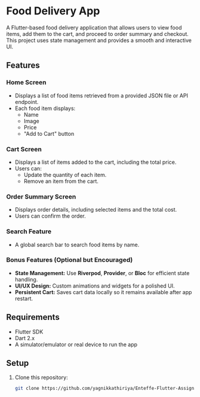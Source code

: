 # Food Delivery App

A Flutter-based food delivery application that allows users to view food items, add them to the cart, and proceed to order summary and checkout. This project uses state management and provides a smooth and interactive UI.

## Features

### Home Screen
- Displays a list of food items retrieved from a provided JSON file or API endpoint.
- Each food item displays:
  - Name
  - Image
  - Price
  - "Add to Cart" button

### Cart Screen
- Displays a list of items added to the cart, including the total price.
- Users can:
  - Update the quantity of each item.
  - Remove an item from the cart.

### Order Summary Screen
- Displays order details, including selected items and the total cost.
- Users can confirm the order.

### Search Feature
- A global search bar to search food items by name.

### Bonus Features (Optional but Encouraged)
- **State Management:** Use **Riverpod**, **Provider**, or **Bloc** for efficient state handling.
- **UI/UX Design:** Custom animations and widgets for a polished UI.
- **Persistent Cart:** Saves cart data locally so it remains available after app restart.

## Requirements
- Flutter SDK
- Dart 2.x
- A simulator/emulator or real device to run the app

## Setup
1. Clone this repository:
   ```bash
   git clone https://github.com/yagnikkathiriya/Enteffe-Flutter-Assignment
